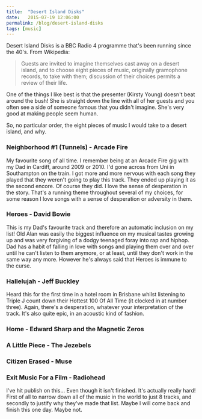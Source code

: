 ```yaml
---
title:  "Desert Island Disks"
date:   2015-07-19 12:06:00
permalink: /blog/desert-island-disks
tags: [music]
---
```


Desert Island Disks is a BBC Radio 4 programme that's been running since the 40's. From Wikipedia:

> Guests are invited to imagine themselves cast away on a desert island, and to choose eight pieces of music, originally gramophone records, to take with them; discussion of their choices permits a review of their life.

One of the things I like best is that the presenter (Kirsty Young) doesn't beat around the bush! She is straight down the line with all of her guests and you often see a side of someone famous that you didn't imagine. She's very good at making people seem human.  

So, no particular order, the eight pieces of music I would take to a desert island, and why.

### Neighborhood #1 (Tunnels) - Arcade Fire
My favourite song of all time. I remember being at an Arcade Fire gig with my Dad in Cardiff, around 2009 or 2010. I'd gone across from Uni in Southampton on the train. I got more and more nervous with each song they played that they weren't going to play this track. They ended up playing it as the second encore. Of course they did. I love the sense of desperation in the story. That's a running theme throughout several of my choices, for some reason I love songs with a sense of desperation or adversity in them.

### Heroes - David Bowie
This is my Dad's favourite track and therefore an automatic inclusion on my list! Old Alan was easily the biggest influence on my musical tastes growing up and was very forgiving of a dodgy teenaged foray into rap and hiphop. Dad has a habit of falling in love with songs and playing them over and over until he can't listen to them anymore, or at least, until they don't work in the same way any more. However he's always said that Heroes is immune to the curse.

### Hallelujah - Jeff Buckley
Heard this for the first time in a hotel room in Brisbane whilst listening to Triple J count down their Hottest 100 Of All Time (it clocked in at number three). Again, there's a desperation, whatever your interpretation of the track. It's also quite epic, in an acoustic kind of fashion.

### Home - Edward Sharp and the Magnetic Zeros

### A Little Piece - The Jezebels

### Citizen Erased - Muse

### Exit Music For a Film - Radiohead

I've hit publish on this... Even though it isn't finished. It's actually really hard! First of all to narrow down all of the music in the world to just 8 tracks, and secondly to justify why they've made that list. Maybe I will come back and finish this one day. Maybe not.

